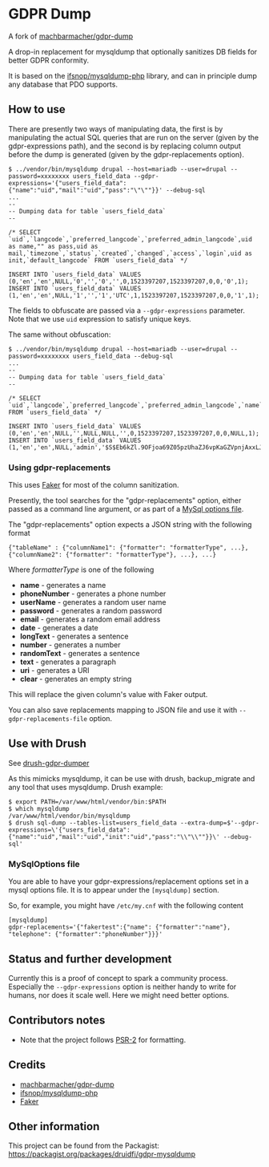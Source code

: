 # GDPR Dump

A fork of [machbarmacher/gdpr-dump](https://github.com/machbarmacher/gdpr-dump)

A drop-in replacement for mysqldump that optionally sanitizes DB fields for better GDPR conformity.

It is based on the [ifsnop/mysqldump\-php](https://github.com/ifsnop/mysqldump-php) library, 
and can in principle dump any database that PDO supports. 

## How to use

There are presently two ways of manipulating data, 
the first is by manipulating the actual SQL queries that are run on the server (given by the gdpr-expressions path), 
and the second is by replacing column output before the dump is generated (given by the gdpr-replacements option).


```
$ ../vendor/bin/mysqldump drupal --host=mariadb --user=drupal --password=xxxxxxxx users_field_data --gdpr-expressions='{"users_field_data":{"name":"uid","mail":"uid","pass":"\"\""}}' --debug-sql
...
--
-- Dumping data for table `users_field_data`
--

/* SELECT `uid`,`langcode`,`preferred_langcode`,`preferred_admin_langcode`,uid as name,"" as pass,uid as mail,`timezone`,`status`,`created`,`changed`,`access`,`login`,uid as init,`default_langcode` FROM `users_field_data` */

INSERT INTO `users_field_data` VALUES (0,'en','en',NULL,'0','','0','',0,1523397207,1523397207,0,0,'0',1);
INSERT INTO `users_field_data` VALUES (1,'en','en',NULL,'1','','1','UTC',1,1523397207,1523397207,0,0,'1',1);
```

The fields to obfuscate are passed via a `--gdpr-expressions` parameter.
Note that we use `uid` expression to satisfy unique keys.

The same without obfuscation:

```
$ ../vendor/bin/mysqldump drupal --host=mariadb --user=drupal --password=xxxxxxxx users_field_data --debug-sql
...
--
-- Dumping data for table `users_field_data`
--

/* SELECT `uid`,`langcode`,`preferred_langcode`,`preferred_admin_langcode`,`name`,`pass`,`mail`,`timezone`,`status`,`created`,`changed`,`access`,`login`,`init`,`default_langcode` FROM `users_field_data` */

INSERT INTO `users_field_data` VALUES (0,'en','en',NULL,'',NULL,NULL,'',0,1523397207,1523397207,0,0,NULL,1);
INSERT INTO `users_field_data` VALUES (1,'en','en',NULL,'admin','$S$Eb6kZl.9OFjoa69Z05pzUhaZJ6vpKaGZVpnjAxxLJ7ip0zOwanEV','admin@example.com','UTC',1,1523397207,1523397207,0,0,'admin@example.com',1);
```

### Using gdpr-replacements

This uses [Faker](https://fakerphp.github.io/) for most of the column sanitization.

Presently, the tool searches for the "gdpr-replacements" option, either passed as a command line argument, or as part of a [MySql options file](https://dev.mysql.com/doc/refman/8.0/en/option-files.html).

The "gdpr-replacements" option expects a JSON string with the following format

```
{"tableName" : {"columnName1": {"formatter": "formatterType", ...}, {"columnName2": {"formatter": "formatterType"}, ...}, ...}
```
Where *formatterType* is one of the following
* **name** - generates a name
* **phoneNumber** - generates a phone number
* **userName** - generates a random user name
* **password** - generates a random password
* **email** - generates a random email address
* **date** - generates a date
* **longText** - generates a sentence
* **number** - generates a number
* **randomText** - generates a sentence
* **text** - generates a paragraph
* **uri** - generates a URI
* **clear** - generates an empty string

This will replace the given column's value with Faker output.

You can also save replacements mapping to JSON file and use it with `--gdpr-replacements-file` option.

## Use with Drush

See [drush-gdpr-dumper](https://github.com/druidfi/drush-gdpr-dumper)

As this mimicks mysqldump, it can be use with drush, backup_migrate and any tool that uses mysqldump.
Drush example:

```
$ export PATH=/var/www/html/vendor/bin:$PATH
$ which mysqldump
/var/www/html/vendor/bin/mysqldump
$ drush sql-dump --tables-list=users_field_data --extra-dump=$'--gdpr-expressions=\'{"users_field_data":{"name":"uid","mail":"uid","init":"uid","pass":"\\"\\""}}\' --debug-sql'
```

### MySqlOptions file

You are able to have your gdpr-expressions/replacement options set in a mysql options file.
It is to appear under the `[mysqldump]` section.

So, for example, you might have `/etc/my.cnf` with the following content

```
[mysqldump]
gdpr-replacements='{"fakertest":{"name": {"formatter":"name"}, "telephone": {"formatter":"phoneNumber"}}}'

```

## Status and further development

Currently this is a proof of concept to spark a community process.
Especially the `--gdpr-expressions` option is neither handy to write for humans, nor does it scale well.
Here we might need better options.

## Contributors notes

* Note that the project follows [PSR-2](https://www.php-fig.org/psr/psr-2/) for formatting. 

## Credits

- [machbarmacher/gdpr-dump](https://github.com/machbarmacher/gdpr-dump)
- [ifsnop/mysqldump-php](https://github.com/ifsnop/mysqldump-php)
- [Faker](https://fakerphp.github.io/)

## Other information

This project can be found from the Packagist: https://packagist.org/packages/druidfi/gdpr-mysqldump
